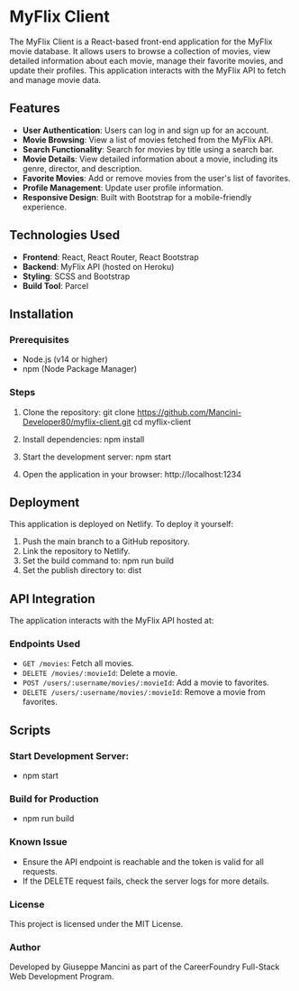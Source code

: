 # MyFlix Client

The MyFlix Client is a React-based front-end application for the MyFlix movie database. It allows users to browse a collection of movies, view detailed information about each movie, manage their favorite movies, and update their profiles. This application interacts with the MyFlix API to fetch and manage movie data.

## Features

- **User Authentication**: Users can log in and sign up for an account.
- **Movie Browsing**: View a list of movies fetched from the MyFlix API.
- **Search Functionality**: Search for movies by title using a search bar.
- **Movie Details**: View detailed information about a movie, including its genre, director, and description.
- **Favorite Movies**: Add or remove movies from the user's list of favorites.
- **Profile Management**: Update user profile information.
- **Responsive Design**: Built with Bootstrap for a mobile-friendly experience.

## Technologies Used

- **Frontend**: React, React Router, React Bootstrap
- **Backend**: MyFlix API (hosted on Heroku)
- **Styling**: SCSS and Bootstrap
- **Build Tool**: Parcel

## Installation

### Prerequisites

- Node.js (v14 or higher)
- npm (Node Package Manager)

### Steps

1. Clone the repository:
  git clone https://github.com/Mancini-Developer80/myflix-client.git
cd myflix-client

2. Install dependencies:
  npm install

3. Start the development server: npm start

4. Open the application in your browser: http://localhost:1234

## Deployment

This application is deployed on Netlify. To deploy it yourself:

1. Push the main branch to a GitHub repository.
2. Link the repository to Netlify.
3. Set the build command to: npm run build
4. Set the publish directory to: dist

## API Integration

The application interacts with the MyFlix API hosted at:

### Endpoints Used

- `GET /movies`: Fetch all movies.
- `DELETE /movies/:movieId`: Delete a movie.
- `POST /users/:username/movies/:movieId`: Add a movie to favorites.
- `DELETE /users/:username/movies/:movieId`: Remove a movie from favorites.

## Scripts

### Start Development Server: 
 - npm start

### Build for Production
 - npm run build

### Known Issue
 - Ensure the API endpoint is reachable and the token is valid for all requests.
 - If the DELETE request fails, check the server logs for more details.

### License 
  This project is licensed under the MIT License.

### Author
 Developed by Giuseppe Mancini as part of the CareerFoundry Full-Stack Web Development Program.







   
 


